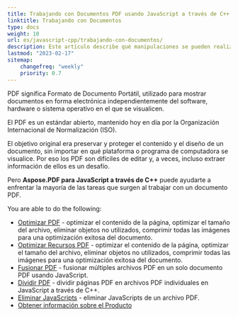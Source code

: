 ```yaml
---
title: Trabajando con Documentos PDF usando JavaScript a través de C++
linktitle: Trabajando con Documentos
type: docs
weight: 10
url: es/javascript-cpp/trabajando-con-documentos/
description: Este artículo describe qué manipulaciones se pueden realizar con el documento con la biblioteca Aspose.PDF para JavaScript a través de C++.
lastmod: "2023-02-17"
sitemap:
    changefreq: "weekly"
    priority: 0.7
---
```


PDF significa Formato de Documento Portátil, utilizado para mostrar documentos en forma electrónica independientemente del software, hardware o sistema operativo en el que se visualicen.

El PDF es un estándar abierto, mantenido hoy en día por la Organización Internacional de Normalización (ISO).

El objetivo original era preservar y proteger el contenido y el diseño de un documento, sin importar en qué plataforma o programa de computadora se visualice. Por eso los PDF son difíciles de editar y, a veces, incluso extraer información de ellos es un desafío.

Pero **Aspose.PDF para JavaScript a través de C++** puede ayudarte a enfrentar la mayoría de las tareas que surgen al trabajar con un documento PDF.

You are able to do the following:

- [Optimizar PDF](/pdf/javascript-cpp/optimize-pdf/) - optimizar el contenido de la página, optimizar el tamaño del archivo, eliminar objetos no utilizados, comprimir todas las imágenes para una optimización exitosa del documento.
- [Optimizar Recursos PDF](/pdf/javascript-cpp/optimize-pdf-resources/) - optimizar el contenido de la página, optimizar el tamaño del archivo, eliminar objetos no utilizados, comprimir todas las imágenes para una optimización exitosa del documento.
- [Fusionar PDF](/pdf/javascript-cpp/merge-pdf/) - fusionar múltiples archivos PDF en un solo documento PDF usando JavaScript.
- [Dividir PDF](/pdf/javascript-cpp/split-pdf/) - dividir páginas PDF en archivos PDF individuales en JavaScript a través de C++.
- [Eliminar JavaScripts](/pdf/javascript-cpp/delete-javascripts/) - eliminar JavaScripts de un archivo PDF.
- [Obtener información sobre el Producto](/pdf/javascript-cpp/get-info-about-product/)